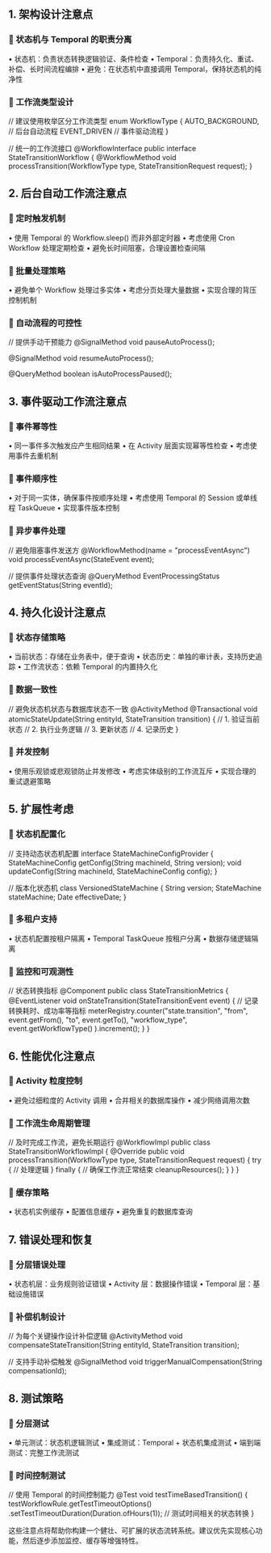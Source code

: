 ## 1. 架构设计注意点

### 🔴 状态机与 Temporal 的职责分离

• 状态机：负责状态转换逻辑验证、条件检查
• Temporal：负责持久化、重试、补偿、长时间流程编排
• 避免：在状态机中直接调用 Temporal，保持状态机的纯净性

### 🔴 工作流类型设计

// 建议使用枚举区分工作流类型
enum WorkflowType {
AUTO_BACKGROUND, // 后台自动流程
EVENT_DRIVEN // 事件驱动流程
}

// 统一的工作流接口
@WorkflowInterface
public interface StateTransitionWorkflow {
@WorkflowMethod
void processTransition(WorkflowType type, StateTransitionRequest request);
}

## 2. 后台自动工作流注意点

### 🔴 定时触发机制

• 使用 Temporal 的 Workflow.sleep() 而非外部定时器
• 考虑使用 Cron Workflow 处理定期检查
• 避免长时间阻塞，合理设置检查间隔

### 🔴 批量处理策略

• 避免单个 Workflow 处理过多实体
• 考虑分页处理大量数据
• 实现合理的背压控制机制

### 🔴 自动流程的可控性

// 提供手动干预能力
@SignalMethod
void pauseAutoProcess();

@SignalMethod
void resumeAutoProcess();

@QueryMethod
boolean isAutoProcessPaused();

## 3. 事件驱动工作流注意点

### 🔴 事件幂等性

• 同一事件多次触发应产生相同结果
• 在 Activity 层面实现幂等性检查
• 考虑使用事件去重机制

### 🔴 事件顺序性

• 对于同一实体，确保事件按顺序处理
• 考虑使用 Temporal 的 Session 或单线程 TaskQueue
• 实现事件版本控制

### 🔴 异步事件处理

// 避免阻塞事件发送方
@WorkflowMethod(name = "processEventAsync")
void processEventAsync(StateEvent event);

// 提供事件处理状态查询
@QueryMethod
EventProcessingStatus getEventStatus(String eventId);

## 4. 持久化设计注意点

### 🔴 状态存储策略

• 当前状态：存储在业务表中，便于查询
• 状态历史：单独的审计表，支持历史追踪
• 工作流状态：依赖 Temporal 的内置持久化

### 🔴 数据一致性

// 避免状态机状态与数据库状态不一致
@ActivityMethod
@Transactional
void atomicStateUpdate(String entityId, StateTransition transition) {
// 1. 验证当前状态
// 2. 执行业务逻辑
// 3. 更新状态
// 4. 记录历史
}

### 🔴 并发控制

• 使用乐观锁或悲观锁防止并发修改
• 考虑实体级别的工作流互斥
• 实现合理的重试退避策略

## 5. 扩展性考虑

### 🔴 状态机配置化

// 支持动态状态机配置
interface StateMachineConfigProvider {
StateMachineConfig getConfig(String machineId, String version);
void updateConfig(String machineId, StateMachineConfig config);
}

// 版本化状态机
class VersionedStateMachine {
String version;
StateMachine<?, ?, ?> stateMachine;
Date effectiveDate;
}

### 🔴 多租户支持

• 状态机配置按租户隔离
• Temporal TaskQueue 按租户分离
• 数据存储逻辑隔离

### 🔴 监控和可观测性

// 状态转换指标
@Component
public class StateTransitionMetrics {
@EventListener
void onStateTransition(StateTransitionEvent event) {
// 记录转换耗时、成功率等指标
meterRegistry.counter("state.transition",
"from", event.getFrom(),
"to", event.getTo(),
"workflow_type", event.getWorkflowType()
).increment();
}
}

## 6. 性能优化注意点

### 🔴 Activity 粒度控制

• 避免过细粒度的 Activity 调用
• 合并相关的数据库操作
• 减少网络调用次数

### 🔴 工作流生命周期管理

// 及时完成工作流，避免长期运行
@WorkflowImpl
public class StateTransitionWorkflowImpl {
@Override
public void processTransition(WorkflowType type, StateTransitionRequest request) {
try {
// 处理逻辑
} finally {
// 确保工作流正常结束
cleanupResources();
}
}
}

### 🔴 缓存策略

• 状态机实例缓存
• 配置信息缓存
• 避免重复的数据库查询

## 7. 错误处理和恢复

### 🔴 分层错误处理

• 状态机层：业务规则验证错误
• Activity 层：数据操作错误
• Temporal 层：基础设施错误

### 🔴 补偿机制设计

// 为每个关键操作设计补偿逻辑
@ActivityMethod
void compensateStateTransition(String entityId, StateTransition transition);

// 支持手动补偿触发
@SignalMethod
void triggerManualCompensation(String compensationId);

## 8. 测试策略

### 🔴 分层测试

• 单元测试：状态机逻辑测试
• 集成测试：Temporal + 状态机集成测试
• 端到端测试：完整工作流测试

### 🔴 时间控制测试

// 使用 Temporal 的时间控制能力
@Test
void testTimeBasedTransition() {
testWorkflowRule.getTestTimeoutOptions()
.setTestTimeoutDuration(Duration.ofHours(1));
// 测试时间相关的状态转换
}

这些注意点将帮助你构建一个健壮、可扩展的状态流转系统。建议优先实现核心功能，然后逐步添加监控、缓存等增强特性。
